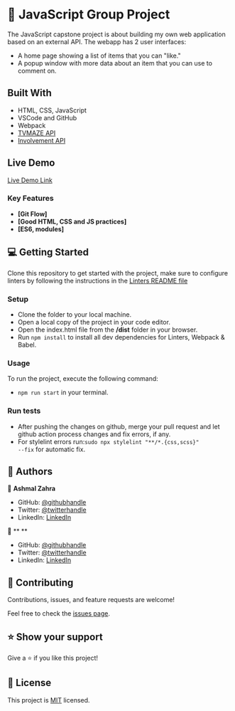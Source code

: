 
<!-- PROJECT DESCRIPTION -->

# 📖 JavaScript Group Project

 The JavaScript capstone project is about building my own web application based on an external API. The      webapp has 2 user interfaces: 
 - A home page showing a list of items that you can "like."
 - A popup window with more data about an item that you can use to comment on.

## Built With

- HTML, CSS, JavaScript
- VSCode and GitHub
- Webpack
- [TVMAZE API](https://www.tvmaze.com/api)
- [Involvement API](https://www.notion.so/Involvement-API-869e60b5ad104603aa6db59e08150270)

## Live Demo

[Live Demo Link]()

<!-- Features -->

### Key Features 

- **[Git Flow]**
- **[Good HTML, CSS and JS practices]**
- **[ES6, modules]**

<!-- GETTING STARTED -->

## 💻 Getting Started 

Clone this repository to get started with the project, make sure to configure linters by following the instructions in the [Linters README file](https://github.com/microverseinc/linters-config/blob/master/README.md)


### Setup

- Clone the folder to your local machine.
- Open a local copy of the project in your code editor.
- Open the index.html file from the **/dist** folder in your browser.
- Run <code>npm install</code> to install all dev dependencies for Linters, Webpack & Babel.

### Usage

To run the project, execute the following command:

   - <code>npm run start</code> in your terminal.

### Run tests

- After pushing the changes on github, merge your pull request and let github action process changes and fix errors, if any.
- For stylelint errors run:<code>sudo npx stylelint "**/*.{css,scss}" --fix</code> for automatic fix.

<!-- AUTHORS -->

## 👥 Authors 

👤 **Ashmal Zahra**

- GitHub: [@githubhandle](https://github.com/ashmalzahra)
- Twitter: [@twitterhandle](https://twitter.com/AshmalZahraa)
- LinkedIn: [LinkedIn](https://www.linkedin.com/in/ashmal-zahra-35bb09242/)

👤 ** **

- GitHub: [@githubhandle]()
- Twitter: [@twitterhandle]()
- LinkedIn: [LinkedIn]()

<!-- CONTRIBUTING -->

## 🤝 Contributing 
Contributions, issues, and feature requests are welcome!

Feel free to check the [issues page](https://github.com/ashmalzahra/group-capstone-project/issues).

<!-- SUPPORT -->

## ⭐️ Show your support 

Give a ⭐️ if you like this project!

<!-- LICENSE -->

## 📝 License 

This project is [MIT](https://choosealicense.com/licenses/mit/) licensed.


